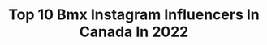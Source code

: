 ---
title: Top 10 Bmx Instagram Influencers In Canada In 2022
description: >-
  Find top bmx Instagram influencers in Canada in 2022. Most popular hashtags: #bmx #bikes #fun.
platform: Instagram
hits: 24
text_top: Discover the best Instagram profiles on inBeat.
text_bottom: Our search engine holds 24 Instagram influencers like this in Canada for you to collaborate.
profiles:
  - username: "deanhartley_"
    fullname: >-
      Dean Hartley
    bio: >-
      WeThePeople | OGC Bmx | Vans Canada | The Boiler Room | Team Luxury
    location: "Canada"
    followers: 2491
    engagement: 2448
    commentsToLikes: 0.054776
    id: ck5q6u5x7ytva0i11z2275qq5
    verified: false
    hashtags: "#bmx"
  - username: "jamespalmer66"
    fullname: >-
      James Palmer
    bio: >-
      Jsp66 / PDM 🇨🇦Professional BMX Racer #YVR 🎙Co-Host @coffee_chatter Podcast ❤️Lover of all things Coffee & Golf⛳️
    location: "Canada"
    followers: 9142
    engagement: 636
    commentsToLikes: 0.016940
    id: ck5ho974ep5u10i11mwqss3ad
    verified: false
    hashtags: "#canada, #vancouver, #answerarmy, #yvr"
  - username: "pascallafontainebmx"
    fullname: >-
      Pascal Lafontaine
    bio: >-
      BMX RIDER ,Amputee, Inspire others @brzrhd /@la.cribs /@collegeparkind Videopart👇
    location: "Canada"
    followers: 15733
    engagement: 1226
    commentsToLikes: 0.020339
    id: ck5zpc246se620i14z92fp7ik
    verified: false
    hashtags: "#bmx, #montreal, #skatepark, #nathalieroy"
  - username: "sean_sexton"
    fullname: >-
      Sean Sexton
    bio: >-
      BALD | PHX/ATX/DNVR Kink BMX video vault 👇🏻
    location: "Canada"
    followers: 58227
    engagement: 347
    commentsToLikes: 0.024581
    id: ck5c3uphl03dz0i11splf11xd
    verified: false
    hashtags: "#travel, #kinkbmx, #videovault, #gamers"
  - username: "jadenchipman"
    fullname: >-
      Jaden Chipman🤘🏼
    bio: >-
      20, BMX 🚲 2019 National Champ🥇🇨🇦 @joyride150 @shoptheboilerroom @radiobikes @vanscanada @vansbmx66 @TEAMLTD Power hour 🤟🏻 link below ⬇️
    location: "Canada"
    followers: 8399
    engagement: 670
    commentsToLikes: 0.026678
    id: ck0vvnv63pyf60i19ccjxbi8r
    verified: false
    hashtags: ""
  - username: "bifnakedofficial"
    fullname: >-
      Bif Naked
    bio: >-
      Recording Artist, Poet, Artist-Manager, Cancer Survivor, Activist. xVx on a BMX. New Delhi-born Canadian Citizen. She/Her💗 NEW VIDEO LINK BELOW👇🏼👇🏼👇🏼
    location: "Canada"
    followers: 37346
    engagement: 140
    commentsToLikes: 0.028881
    id: ck1352giizd4s0i19tdp6d412
    verified: true
    hashtags: "#lakeshore, #love, #toronto, #pma"
  - username: "alextougas122"
    fullname: >-
      Alex Tougas
    bio: >-
      🇨🇦 BMX Racer Canadian National Team #122
    location: "Canada"
    followers: 5010
    engagement: 1542
    commentsToLikes: 0.023557
    id: ck0w4hq7gymjs0i195hjrqwds
    verified: false
    hashtags: "#flyracing, #formula, #doctorsorders, #shimano"
  - username: "dianiyi"
    fullname: >-
      🌸🌴
    bio: >-
      Diana
    location: "Canada"
    followers: 22245
    engagement: 1006
    commentsToLikes: 0.010678
    id: ck0vvmbhlpr540i19w56voimf
    verified: false
    hashtags: "#girl, #odysseybmx, #bmx, #bmxgirl"
  - username: "ryanguzzy"
    fullname: >-
      ＧＵＺＺＹ
    bio: >-
      💥BIKES AND MUSIC IS MY SH!T💥 @ryanguzzymusic . 22yo🦁 . Future Rock Star and Stunt Pilot🚁 . @allinskatepark @samsbmxshop @soleworthy @teamltd
    location: "Canada"
    followers: 18010
    engagement: 271
    commentsToLikes: 0.027040
    id: ck0vvnu10py8x0i19kby8vxbt
    verified: false
    hashtags: "#teamltd, #drumming, #soleworthy, #fun"
  - username: "cattmomeau"
    fullname: >-
      matt
    bio: >-
      🇨🇦🚲 @fiendbmx @ogcbmx @businessbmx & eye contact
    location: "Canada"
    followers: 3614
    engagement: 1697
    commentsToLikes: 0.052264
    id: ckaoqqcb4jvfv0i78qxz6yu15
    verified: false
    hashtags: "#ogcbmx, #fiending, #bmx, #rideyourbike"
---